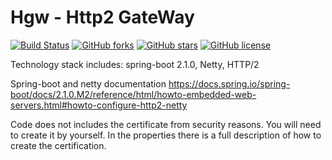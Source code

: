 # Hgw - Http2 GateWay     
[![Build Status](https://travis-ci.org/doribd/hgw.svg?branch=master)](https://travis-ci.org/doribd/hgw)
[![GitHub forks](https://img.shields.io/github/forks/doribd/hgw.svg?style=plastic)](https://github.com/doribd/hgw/network)
[![GitHub stars](https://img.shields.io/github/stars/doribd/hgw.svg?style=plastic)](https://github.com/doribd/hgw/stargazers)
[![GitHub license](https://img.shields.io/github/license/doribd/hgw.svg?style=plastic)](https://github.com/doribd/hgw/blob/master/LICENSE)

Technology stack includes: spring-boot 2.1.0, Netty, HTTP/2

Spring-boot and netty documentation https://docs.spring.io/spring-boot/docs/2.1.0.M2/reference/html/howto-embedded-web-servers.html#howto-configure-http2-netty

Code does not includes the certificate from security reasons. You will need to create it by yourself. 
In the properties there is a full description of how to create the certification.
